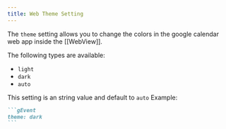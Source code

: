 ```yaml
---
title: Web Theme Setting
---
```


The `theme` setting allows you to change the colors in the google calendar web app inside the [[WebView]].

The following types are available:

- `light`
- `dark`
- `auto`

This setting is an string value and default to `auto`
Example:

~~~md
```gEvent
theme: dark
```
~~~
